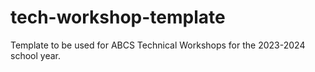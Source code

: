 # tech-workshop-template
Template to be used for ABCS Technical Workshops for the 2023-2024 school year.
